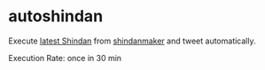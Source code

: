 autoshindan
===========

Execute [latest Shindan](http://shindanmaker.com/c/list) from [shindanmaker](http://shindanmaker.com/) and tweet automatically.

Execution Rate: once in 30 min
